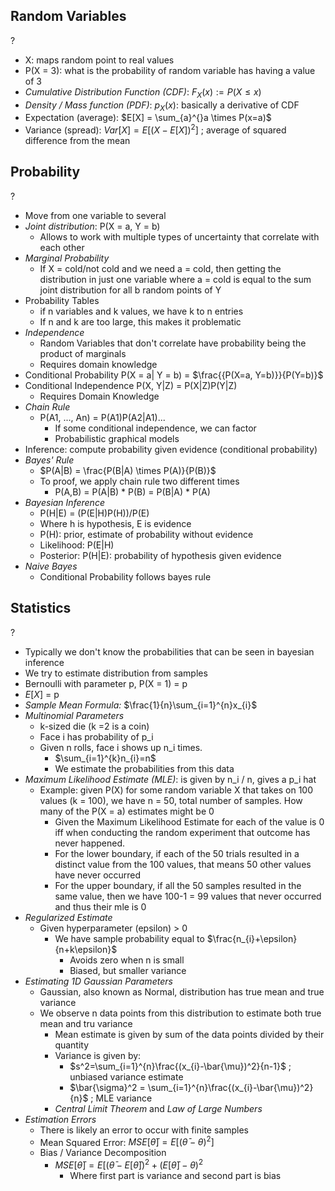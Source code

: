 ## Random Variables
?
- X: maps random point to real values
- P(X = 3): what is the probability of random variable has having a value of 3
- *Cumulative Distribution Function (CDF)*: $F_{X}(x) := P(X \leq x)$
- *Density / Mass function (PDF)*: $p_{X}(x)$: basically a derivative of CDF
- Expectation (average): $E[X] = \sum_{a}^{}a \times P(x=a)$
- Variance (spread): $Var[X]=E[(X-E[X])^2]$ ; average of squared difference from the mean
<!--SR:!2025-09-29,4,270-->

## Probability
?
- Move from one variable to several
- *Joint distribution*: P(X = a, Y = b)
	- Allows to work with multiple types of uncertainty that correlate with each other
- *Marginal Probability*
	- If X = cold/not cold and we need a = cold, then getting the distribution in just one variable where a = cold is equal to the sum joint distribution for all b random points of Y
- Probability Tables
	- if n variables and k values, we have k to n entries
	- If n and k are too large, this makes it problematic
- *Independence*
	- Random Variables that don't correlate have probability being the product of marginals
	- Requires domain knowledge
- Conditional Probability P(X = a| Y = b) = $\frac{{P(X=a, Y=b)}}{P(Y=b)}$
- Conditional Independence P(X, Y|Z) = P(X|Z)P(Y|Z)
	- Requires Domain Knowledge
- *Chain Rule*
	- P(A1, ..., An) = P(A1)P(A2|A1)...
		- If some conditional independence, we can factor
		- Probabilistic graphical models
- Inference: compute probability given evidence (conditional probability)
- *Bayes' Rule*
	- $P(A|B) = \frac{P(B|A) \times P(A)}{P(B)}$
	- To proof, we apply chain rule two different times
		- P(A,B) = P(A|B) * P(B)
				= P(B|A) * P(A)
- *Bayesian Inference*
	- P(H|E) = (P(E|H)P(H))/P(E)
	- Where h is hypothesis, E is evidence
	- P(H): prior, estimate of probability without evidence
	- Likelihood: P(E|H)
	- Posterior: P(H|E): probability of hypothesis given evidence
- *Naive Bayes*
	- Conditional Probability follows bayes rule
<!--SR:!2025-09-28,3,252-->

## Statistics
?
- Typically we don't know the probabilities that can be seen in bayesian inference
- We try to estimate distribution from samples
- Bernoulli with parameter p, P(X = 1) = p
- $E[X]$ = p
- *Sample Mean Formula:* $\frac{1}{n}\sum_{i=1}^{n}x_{i}$
- *Multinomial Parameters*
	- k-sized die (k =2 is a coin)
	- Face i has probability of p_i
	- Given n rolls, face i shows up n_i times.
		- $\sum_{i=1}^{k}n_{i}=n$
		- We estimate the probabilities from this data
- *Maximum Likelihood Estimate (MLE)*: is given by n_i / n, gives a p_i hat
	- Example: given P(X) for some random variable X that takes on 100 values (k = 100), we have n = 50, total number of samples. How many of the P(X = a) estimates might be 0
		- Given the Maximum Likelihood Estimate for each of the value is 0 iff when conducting the random experiment that outcome has never happened.
		- For the lower boundary, if each of the 50 trials resulted in a distinct value from the 100 values, that means 50 other values have never occurred
		- For the upper boundary, if all the 50 samples resulted in the same value, then we have 100-1 = 99 values that never occurred and thus their mle is 0
- *Regularized Estimate*
	- Given hyperparameter (epsilon) > 0
		- We have sample probability equal to $\frac{n_{i}+\epsilon}{n+k\epsilon}$
			- Avoids zero when n is small
			- Biased, but smaller variance
- *Estimating 1D Gaussian Parameters*
	- Gaussian, also known as Normal, distribution has true mean and true variance
	- We observe n data points from this distribution to estimate both true mean and tru variance
		- Mean estimate is given by sum of the data points divided by their quantity
		- Variance is given by:
			- $s^2=\sum_{i=1}^{n}\frac{(x_{i}-\bar{\mu})^2}{n-1}$ ; unbiased variance estimate
			- $\bar{\sigma}^2 = \sum_{i=1}^{n}\frac{(x_{i}-\bar{\mu})^2}{n}$ ; MLE variance
		- *Central Limit Theorem* and *Law of Large Numbers*
- *Estimation Errors*
	- There is likely an error to occur with finite samples
	- Mean Squared Error: $MSE[\bar{\theta}]= E[(\bar{\theta}-\theta)^2]$
	- Bias / Variance Decomposition
		- $MSE[\bar{\theta}]=E[(\bar{\theta}-E[\bar{\theta}])^2+(E[\bar{\theta}]-\theta)^2$
			- Where first part is variance and second part is bias